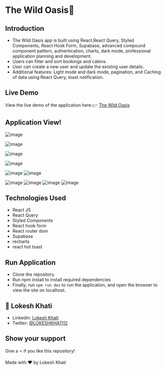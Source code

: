 # The Wild Oasis🏨

## Introduction

- The Wild Oasis app is built using React,React Query, Styled Components, React Hook Form, Supabase, advanced compound component pattern, authentication, charts, dark mode, professional application planning and development.
- Users can filter and sort bookings and cabins.
- User can create a new user and update the existing user details.
- Additional features: Light mode and dark mode, pagination, and Caching of data using React Query, toast notification.

## Live Demo

View the live demo of the application here 👉 [The Wild Oasis](https://the-wild-oasis-lokesh.netlify.app/dashboard)

## Application View!

 <p align="center" width="100%">
   
   ![image](https://github.com/Lokeshkhati/the-wild-oasis/assets/62974339/d250814f-35b5-4a45-b853-11ca88efcb79)

![image](https://github.com/Lokeshkhati/the-wild-oasis/assets/62974339/b643ee04-124f-4d2f-b09f-2dc5d786cb49)

![image](https://github.com/Lokeshkhati/the-wild-oasis/assets/62974339/56a4d070-4129-4bfe-8346-9e33e933950f)

![image](https://github.com/Lokeshkhati/the-wild-oasis/assets/62974339/7b6f06d7-e2f4-4f55-833c-0a9f93cd27e1)

![image](https://github.com/Lokeshkhati/the-wild-oasis/assets/62974339/775150b7-b039-4791-a156-3ee082ddf3dd)
![image](https://github.com/Lokeshkhati/the-wild-oasis/assets/62974339/7748b1b4-546f-4892-b2ce-95fa989ae692)

![image](https://github.com/Lokeshkhati/the-wild-oasis/assets/62974339/7644114e-6f99-4bc4-9b23-a015044680cb)
![image](https://github.com/Lokeshkhati/the-wild-oasis/assets/62974339/fb635f59-8d8f-4761-b0b0-6a06d60161d6)
![image](https://github.com/Lokeshkhati/the-wild-oasis/assets/62974339/b3db864e-f185-41da-8d65-029edbed2747)
![image](https://github.com/Lokeshkhati/the-wild-oasis/assets/62974339/59719bad-fca1-456b-b7fe-45e1bf9639bc)

 </p>

</div>

## Technologies Used

- React JS
- React Query
- Styled Components
- React hook form
- React router dom
- Supabase
- recharts
- react hot toast

## Run Application

- Clone the repository
- Run npm install to install required dependencies
- Finally, run `npm run dev` to run the application, and open the browser to view the site on localhost.

## 👤 **Lokesh Khati**

- Linkedin: [Lokesh Khati](https://www.linkedin.com/in/lokesh-khati/)
- Twitter: [@LOKESHKHATI12](https://twitter.com/LOKESHKHATI12)

## Show your support

Give a ⭐️ if you like this repository!

Made with ❤️ by Lokesh Khati

